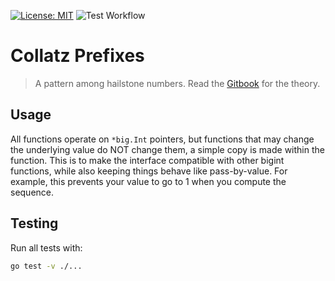 [![License: MIT](https://img.shields.io/badge/license-MIT-yellow.svg)](https://opensource.org/licenses/MIT)
![Test Workflow](https://github.com/collatz-prefixes/collatz-prefixes-go/actions/workflows/tests.yml/badge.svg?branch=main)

# Collatz Prefixes

> A pattern among hailstone numbers. Read the [Gitbook](https://erhany96.gitbook.io/collatz-prefixes) for the theory.

## Usage

All functions operate on `*big.Int` pointers, but functions that may change the underlying value do NOT change them, a simple copy is made within the function. This is to make the interface compatible with other bigint functions, while also keeping things behave like pass-by-value. For example, this prevents your value to go to 1 when you compute the sequence.

## Testing

Run all tests with:

```sh
go test -v ./...
```

